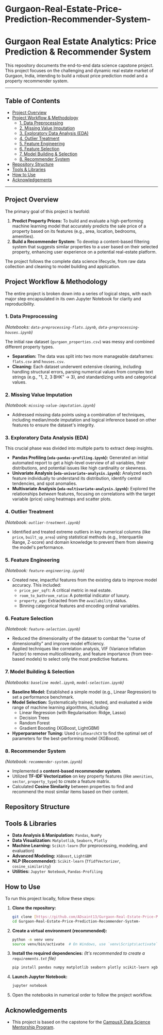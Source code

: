 # Gurgaon-Real-Estate-Price-Prediction-Recommender-System-
# Gurgaon Real Estate Analytics: Price Prediction & Recommender System

This repository documents the end-to-end data science capstone project. This project focuses on the challenging and dynamic real estate market of Gurgaon, India, intending to build a robust price prediction model and a property recommender system.

---

## Table of Contents
- [Project Overview](#project-overview)
- [Project Workflow & Methodology](#project-workflow--methodology)
  - [1. Data Preprocessing](#1-data-preprocessing)
  - [2. Missing Value Imputation](#2-missing-value-imputation)
  - [3. Exploratory Data Analysis (EDA)](#3-exploratory-data-analysis-eda)
  - [4. Outlier Treatment](#4-outlier-treatment)
  - [5. Feature Engineering](#5-feature-engineering)
  - [6. Feature Selection](#6-feature-selection)
  - [7. Model Building & Selection](#7-model-building--selection)
  - [8. Recommender System](#8-recommender-system)
- [Repository Structure](#repository-structure)
- [Tools & Libraries](#tools--libraries)
- [How to Use](#how-to-use)
- [Acknowledgements](#acknowledgements)

---

## Project Overview

The primary goal of this project is twofold:

1.  **Predict Property Prices:** To build and evaluate a high-performing machine learning model that accurately predicts the sale price of a property based on its features (e.g., area, location, bedrooms, amenities).
2.  **Build a Recommender System:** To develop a content-based filtering system that suggests similar properties to a user based on their selected property, enhancing user experience on a potential real-estate platform.

The project follows the complete data science lifecycle, from raw data collection and cleaning to model building and application.

## Project Workflow & Methodology

The entire project is broken down into a series of logical steps, with each major step encapsulated in its own Jupyter Notebook for clarity and reproducibility.

### 1. Data Preprocessing
*(Notebooks: `data-preprocessing-flats.ipynb`, `data-preprocessing-houses.ipynb`)*

The initial raw dataset (`gurgaon_properties.csv`) was messy and combined different property types.
* **Separation:** The data was split into two more manageable dataframes: `flats.csv` and `houses.csv`.
* **Cleaning:** Each dataset underwent extensive cleaning, including handling structural errors, parsing numerical values from complex text strings (e.g., "1, 2, 3 BHK" -> 3), and standardizing units and categorical values.

### 2. Missing Value Imputation
*(Notebook: `missing-value-imputation.ipynb`)*

* Addressed missing data points using a combination of techniques, including median/mode imputation and logical inference based on other features to ensure the dataset's integrity.

### 3. Exploratory Data Analysis (EDA)
This crucial phase was divided into multiple parts to extract deep insights.
* **Pandas Profiling (`eda-pandas-profiling.ipynb`):** Generated an initial automated report to get a high-level overview of all variables, their distributions, and potential issues like high cardinality or skewness.
* **Univariate Analysis (`eda-univariate-analysis.ipynb`):** Analyzed each feature individually to understand its distribution, identify central tendencies, and spot anomalies.
* **Multivariate Analysis (`eda-multivariate-analysis.ipynb`):** Explored the relationships *between* features, focusing on correlations with the target variable (price) using heatmaps and scatter plots.

### 4. Outlier Treatment
*(Notebook: `outlier-treatment.ipynb`)*

* Identified and treated extreme outliers in key numerical columns (like `price`, `built_up_area`) using statistical methods (e.g., Interquartile Range, Z-score) and domain knowledge to prevent them from skewing the model's performance.

### 5. Feature Engineering
*(Notebook: `feature-engineering.ipynb`)*

* Created new, impactful features from the existing data to improve model accuracy. This included:
    * `price_per_sqft`: A critical metric in real estate.
    * `room_to_bathroom_ratio`: A potential indicator of luxury.
    * `property_age`: Extracted from the `availability` status.
    * Binning categorical features and encoding ordinal variables.

### 6. Feature Selection
*(Notebook: `feature-selection.ipynb`)*

* Reduced the dimensionality of the dataset to combat the "curse of dimensionality" and improve model efficiency.
* Applied techniques like correlation analysis, VIF (Variance Inflation Factor) to remove multicollinearity, and feature importance (from tree-based models) to select only the most predictive features.

### 7. Model Building & Selection
*(Notebooks: `baseline model.ipynb`, `model-selection.ipynb`)*

* **Baseline Model:** Established a simple model (e.g., Linear Regression) to set a performance benchmark.
* **Model Selection:** Systematically trained, tested, and evaluated a wide range of machine learning algorithms, including:
    * Linear Regression (with Regularisation: Ridge, Lasso)
    * Decision Trees
    * Random Forest
    * Gradient Boosting (XGBoost, LightGBM)
* **Hyperparameter Tuning:** Used `GridSearchCV` to find the optimal set of parameters for the best-performing model (XGBoost).

### 8. Recommender System
*(Notebook: `recommender-system.ipynb`)*

* Implemented a **content-based recommender system**.
* Utilized **TF-IDF Vectorization** on key property features (like `amenities`, `sector`, `property_type`) to create a feature matrix.
* Calculated **Cosine Similarity** between properties to find and recommend the most similar items based on their content.

## Repository Structure
## Tools & Libraries

* **Data Analysis & Manipulation:** `Pandas`, `NumPy`
* **Data Visualization:** `Matplotlib`, `Seaborn`, `Plotly`
* **Machine Learning:** `Scikit-learn` (for preprocessing, modeling, and evaluation)
* **Advanced Modeling:** `XGBoost`, `LightGBM`
* **NLP (Recommender):** `Scikit-learn` (`TfidfVectorizer`, `cosine_similarity`)
* **Utilities:** `Jupyter Notebook`, `Pandas-Profiling`

## How to Use

To run this project locally, follow these steps:

1.  **Clone the repository:**
    ```bash
    git clone [https://github.com/ADsaint13/Gurgaon-Real-Estate-Price-Prediction-Recommender-System-.git](https://github.com/ADsaint13/Gurgaon-Real-Estate-Price-Prediction-Recommender-System-.git)
    cd Gurgaon-Real-Estate-Price-Prediction-Recommender-System-
    ```

2.  **Create a virtual environment (recommended):**
    ```bash
    python -m venv venv
    source venv/bin/activate  # On Windows, use `venv\Scripts\activate`
    ```

3.  **Install the required dependencies:**
    *(It's recommended to create a `requirements.txt` file)*
    ```bash
    pip install pandas numpy matplotlib seaborn plotly scikit-learn xgboost lightgbm pandas-profiling
    ```

4.  **Launch Jupyter Notebook:**
    ```bash
    jupyter notebook
    ```

5.  Open the notebooks in numerical order to follow the project workflow.

## Acknowledgements
* This project is based on the capstone for the [CampusX Data Science Mentorship Program](https://campusx.in/).
